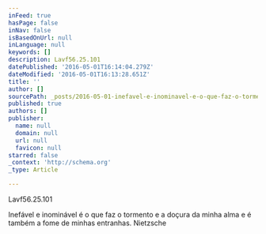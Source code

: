 ```yaml
---
inFeed: true
hasPage: false
inNav: false
isBasedOnUrl: null
inLanguage: null
keywords: []
description: Lavf56.25.101
datePublished: '2016-05-01T16:14:04.279Z'
dateModified: '2016-05-01T16:13:28.651Z'
title: ''
author: []
sourcePath: _posts/2016-05-01-inefavel-e-inominavel-e-o-que-faz-o-tormento-e-a-docura-da-m.md
published: true
authors: []
publisher:
  name: null
  domain: null
  url: null
  favicon: null
starred: false
_context: 'http://schema.org'
_type: Article

---
```

Lavf56.25.101

Inefável e inominável é o que faz o tormento e a doçura da minha alma e é também a fome de minhas entranhas. Nietzsche